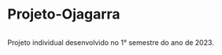 # Projeto-Ojagarra
<p align="center">
  <img src="" />
</p>

Projeto individual desenvolvido no 1° semestre do ano de 2023.
